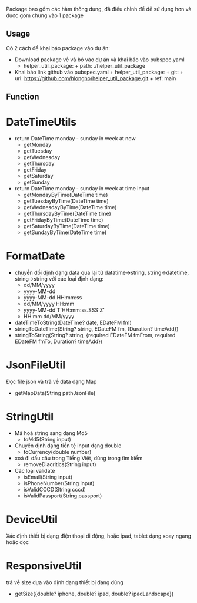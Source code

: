 Package bao gồm các hàm thông dụng, đã điều chỉnh để dễ sử dụng hơn và được gom chung vào 1 package

## Usage
Có 2 cách để khai báo package vào dự án:
- Download package về và bỏ vào dự án và khai báo vào pubspec.yaml
   + helper_util_package:
         + path: ./helper_util_package
- Khai báo link github vào pubspec.yaml
      + helper_util_package:
          + git:
              + url: https://github.com/hlongho/helper_util_package.git
              + ref: main

## Function
# DateTimeUtils
- return DateTime monday - sunday in week at now
    + getMonday
    + getTuesday
    + getWednesday
    + getThursday
    + getFriday
    + getSaturday
    + getSunday
- return DateTime monday - sunday in week at time input
    + getMondayByTime(DateTime time)
    + getTuesdayByTime(DateTime time)
    + getWednesdayByTime(DateTime time)
    + getThursdayByTime(DateTime time)
    + getFridayByTime(DateTime time)
    + getSaturdayByTime(DateTime time)
    + getSundayByTime(DateTime time)
# FormatDate
- chuyển đổi định dạng data qua lại từ datatime->string, string->datetime, string->string với các loại định dạng:
    + dd/MM/yyyy
    + yyyy-MM-dd
    + yyyy-MM-dd HH:mm:ss
    + dd/MM/yyyy HH:mm
    + yyyy-MM-dd'T'HH:mm:ss.SSS'Z'
    + HH:mm dd/MM/yyyy
- dateTimeToString(DateTime? date, EDateFM fm)
- stringToDateTime(String? string, EDateFM fm, {Duration? timeAdd})
- stringToString(String? string, {required EDateFM fmFrom, required EDateFM fmTo, Duration? timeAdd})
# JsonFileUtil
Đọc file json và trả về data dạng Map
- getMapData(String pathJsonFile)
# StringUtil
- Mã hoá string sang dạng Md5
    + toMd5(String input)
- Chuyển định dạng tiền tệ input dạng double
    + toCurrency(double number)
- xoá đi dấu câu trong Tiếng Việt, dùng trong tìm kiếm
    + removeDiacritics(String input)
- Các loại validate
    + isEmail(String input)
    + isPhoneNumber(String input)
    + isValidCCCD(String cccd)
    + isValidPassport(String passport)
# DeviceUtil
Xác định thiết bị dạng điện thoại di động, hoặc ipad, tablet dạng xoay ngang hoặc dọc
# ResponsiveUtil
trả về size dựa vào định dạng thiết bị đang dùng
- getSize({double? iphone, double? ipad, double? ipadLandscape})

